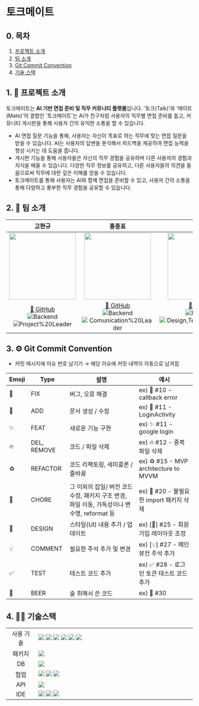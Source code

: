 # 토크메이트

## 0. 목차

1. [프로젝트 소개](#1-📖-프로젝트-소개)
2. [팀 소개](#2-👥-팀-소개)
3. [Git Commit Convention](#3-⚙️-git-commit-convention)
4. [기술 스택](#4-👨‍🔧-기술스택)


## 1. 📖 프로젝트 소개
토크메이트는 **AI 기반 면접 준비 및 직무 커뮤니티 플랫폼**입니다. '토크(Talk)'와 '메이트(Mate)'의 결합인 '토크메이트'는 AI가 친구처럼 사용자의 직무별 면접 준비를 돕고, 커뮤니티 게시판을 통해 사용자 간의 유익한 소통을 할 수 있습니다.

* AI 면접 질문 기능을 통해, 사용자는 자신이 목표로 하는 직무에 맞는 면접 질문을 받을 수 있습니다. AI는 사용자의 답변을 분석해서 피드백을 제공하여 면접 능력을 향상 시키는 데 도움을 줍니다.
* 게시판 기능을 통해 사용자들은 자신의 직무 경험을 공유하며 다른 사용자의 경험과 지식을 배울 수 있습니다. 다양한 직무 정보를 공유하고, 다른 사용자들의 의견을 들음으로써 직무에 대한 깊은 이해를 얻을 수 있습니다.
* 토크메이트를 통해 사용자는 AI와 함께 면접을 준비할 수 있고, 사용자 간의 소통을 통해 다양하고 풍부한 직무 경험을 공유할 수 있습니다.

## 2. 👥 팀 소개


|                                                                                    **고현규**                                                                                    |                                                                                                  **홍충표**                                                                                                  |                                                                                                                                         **정현지**                                                                                            |                                                                                                                                         **이승환**                                                                                            |
| :------------------------------------------------------------------------------------------------------------------------------------------------------------------------------: | :----------------------------------------------------------------------------------------------------------------------------------------------------------------------------------------------------------: | :----------------------------------------------------------------------------------------------------------------------------------------------------------------------------------------------: | :----------------------------------------------------------------------------------------------------------------------------------------------------------------------------------------------------------: |
|                         <img src="https://avatars.githubusercontent.com/u/100178817?v=4" height=180 >                         |                                       <img src="https://avatars.githubusercontent.com/u/118845947?v=4" height=180 >                                       |                                 <img src="https://avatars.githubusercontent.com/u/93240906?v=4" height=180 >                                 |                                 <img src="https://avatars.githubusercontent.com/u/149661511?v=4" height=180 >                                 |
| [🔗 GitHub](https://github.com/Hamtoto)<br/> ![Backend](https://img.shields.io/badge/-Backend-skyblue) <br/> ![Project%20Leader](https://img.shields.io/badge/-Project%20leader-red) | [🔗 GitHub](https://github.com/AoiTuNa)<br/> ![Backend](https://img.shields.io/badge/-Backend-skyblue) <br/> ![Comunication%20Leader](https://img.shields.io/badge/-%20Comunication%20leader-yellow) | [🔗 GitHub](https://github.com/aicul313)<br/> ![Frontend](https://img.shields.io/badge/-Frontend-pink) <br/> ![Design,Technique%20Leader](https://img.shields.io/badge/-Design,Technique%20Leader-green) | [🔗 GitHub](https://github.com/dltdmghks)<br/> ![Frontend](https://img.shields.io/badge/-Frontend-pink) <br/> ![PM,Technique%20Leader](https://img.shields.io/badge/-PM,Technique%20Leader-blue) |


## 3. ⚙️ Git Commit Convention

- 커밋 메시지에 이슈 번호 남기기 → 해당 이슈에 커밋 내역이 자동으로 남겨짐

| Emoji | Type        | 설명                                                                                        | 예시                                           |
| ----- | ----------- | ------------------------------------------------------------------------------------------- | ---------------------------------------------- |
| 🐛    | FIX         | 버그, 오류 해결                                                                             | ex) 🐛 #10 - callback error                    |
| 📝    | ADD         | 문서 생성 / 수정                                                                            | ex) 📝 #11 - LoginActivity                     |
| ✨    | FEAT        | 새로운 기능 구현                                                                            | ex) ✨ #11 - google login                      |
| 🔥    | DEL, REMOVE | 코드 / 파일 삭제                                                                            | ex) 🔥 #12 - 중복 파일 삭제                    |
| ♻️    | REFACTOR    | 코드 리팩토링, 세미콜론 / 줄바꿈                                                          | ex) ♻️ #15 - MVP architecture to MVVM          |
| 🚚    | CHORE       | 그 이외의 잡일/ 버전 코드 수정, 패키지 구조 변경, 파일 이동, 가독성이나 변수명, reformat 등 | ex) 🚚 #20 - 불필요한 import 패키지 삭제 |
| 💄    | DESIGN      | 스타일(UI) 내용 추가 / 업데이트                                                   | ex) [💄] #25 - 회원가입 레이아웃 조정          |
| 💡    | COMMENT     | 필요한 주석 추가 및 변경                                                                    | ex) [💡] #27 - 메인 뷰컨 주석 추가             |
| ✅    | TEST        | 테스트 코드 추가                                                                            | ex) ✅ #28 - 로그인 토큰 테스트 코드 추가      |
| 🍻    | BEER        | 술 취해서 쓴 코드                                                                           | ex) 🍻 #30                                     |


## 4. 👨‍🔧 기술스택

<table>
<tr>
 <td align="center" width="100px">사용 기술</td>
 <td width="800px">
 <img src="https://img.shields.io/badge/React-61DAFB?style=flat&logo=React&logoColor=FFFFFF"/>
<img src="https://img.shields.io/badge/styled-components-DB7098?style=flat&logo=styled-components&logoColor=FFFFFF"/>
<img src="https://img.shields.io/badge/JavaScript-F7DF1E?style=flat&logo=JavaScript&logoColor=FFFFFF"/>
<img src="https://img.shields.io/badge/axios-7F2B7B?style=flat&logo=axios&logoColor=FFFFFF"> 
 <img src="https://img.shields.io/badge/React%20Router-CA4245?style=flat&logo=ReactRouter&logoColor=white"/>
<img src="https://img.shields.io/badge/node.js-339933?style=flat&logo=node.js&logoColor=FFFFFF"/>
    </td>
</tr>
<tr>
 <td align="center">패키지</td>
 <td>
    <img src="https://img.shields.io/badge/npm-CB3837?style=flat&logo=NPM&logoColor=ffffff"/>
  </td>
</tr>
<tr>
 <td align="center">DB</td>
 <td>
  <img src="https://img.shields.io/badge/mysql-4479A1?style=flat&logo=mysql&logoColor=ffffff"/>

 </td>
</tr>
<tr>
 <td align="center">협업</td>
 <td>
    <img src="https://img.shields.io/badge/kakaotalk-yellow?style=flat&logo=kakaotalk&logoColor=FFFFFF"/>
<img src="https://img.shields.io/badge/GitHub-181717?style=flat&logo=GitHub&logoColor=FFFFFF"/>
<img src="https://img.shields.io/badge/Git-F05032?style=flat&logo=Git&logoColor=FFFFFF"/> 

 </td>
<tr>
  <td align="center">API</td>
 <td>
    <img src="https://img.shields.io/badge/openai-412991?style=flat&logo=openai&logoColor=FFFFFF"/>

 </td>
</tr>
<tr>
 <td align="center">IDE</td>
 <td>
    <img src="https://img.shields.io/badge/VSCode-007ACC?style=flat&logo=Visual%20Studio%20Code&logoColor=white"/>
    <img src="https://img.shields.io/badge/intellij idea-000000?style=flat&logo=IntelliJ%20IDEA&logoColor=white"/>
    <img src="https://img.shields.io/badge/구름 IDE-skyblue?style=flat&logo"/>
</tr>
</table>